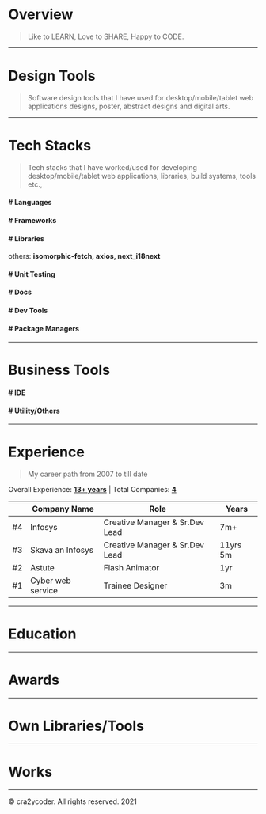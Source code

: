 # Overview

> Like to LEARN, Love to SHARE, Happy to CODE.

<div id="detail-card-wrapper" class="details-card-wrapper"></div>

<hr />

# Design Tools

> Software design tools that I have used for desktop/mobile/tablet web applications designs, poster, abstract designs and digital arts.

<div id="designtools" class="logo-wrapper"></div>

<hr />

# Tech Stacks

> Tech stacks that I have worked/used for developing desktop/mobile/tablet web applications, libraries, build systems, tools etc.,

#### # Languages

<div id="languages" class="logo-wrapper"></div>

#### # Frameworks

<div id="frameworks" class="logo-wrapper"></div>

#### # Libraries

<div id="libraries" class="logo-wrapper"></div>

others: **isomorphic-fetch, axios, next_i18next**

#### # Unit Testing

<div id="unittesting" class="logo-wrapper"></div>

#### # Docs

<div id="docs" class="logo-wrapper"></div>

#### # Dev Tools

<div id="devtools" class="logo-wrapper"></div>

#### # Package Managers

<div id="packagemanagers" class="logo-wrapper"></div>

<hr />

# Business Tools

#### # IDE

<div id="ide" class="logo-wrapper"></div>

#### # Utility/Others

<div id="utility" class="logo-wrapper"></div>

<hr />

# Experience

> My career path from 2007 to till date

Overall Experience: **<ins>13+ years</ins>** | Total Companies: **<ins>4</ins>**

|     | Company Name      | Role                           | Years    |
| --- | ----------------- | ------------------------------ | -------- |
| #4  | Infosys           | Creative Manager & Sr.Dev Lead | 7m+      |
| #3  | Skava an Infosys  | Creative Manager & Sr.Dev Lead | 11yrs 5m |
| #2  | Astute            | Flash Animator                 | 1yr      |
| #1  | Cyber web service | Trainee Designer               | 3m       |

<hr />

<div id="experiences"></div>

# Education

<hr />

# Awards

<hr />

# Own Libraries/Tools

<hr />

# Works

<hr />

<div id="design-tools">
</div>

<p>
© cra2ycoder. All rights reserved. 2021
</p>
